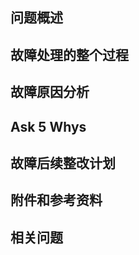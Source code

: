 ## 问题概述

## 故障处理的整个过程

<!--
详细记录故障发生后处理的步骤，包括但不限于以下内容：
1. 故障检测
2. 初步分析
3. 临时修复
4. 最终解决方案
-->

## 故障原因分析
<!--
深入分析导致故障的根本原因，涉及以下方面：
- 技术因素（如代码缺陷、配置错误、硬件故障等）
- 管理因素（如操作失误、沟通不畅等）
- 其他潜在因素
-->

## Ask 5 Whys

## 故障后续整改计划


## 附件和参考资料

<!--
添加相关日志、截图、监控数据等作为参考：
- [日志文件](链接)
- [监控截图](链接)
- [相关文档](链接)
-->

## 相关问题

<!--
列出与此问题相关的其他 Issue 或讨论：
- #相关Issue1
- #相关Issue2
-->
